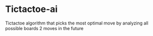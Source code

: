 # Tictactoe-ai
Tictactoe algorithm that picks the most optimal move by analyzing all possible boards 2 moves in the future
